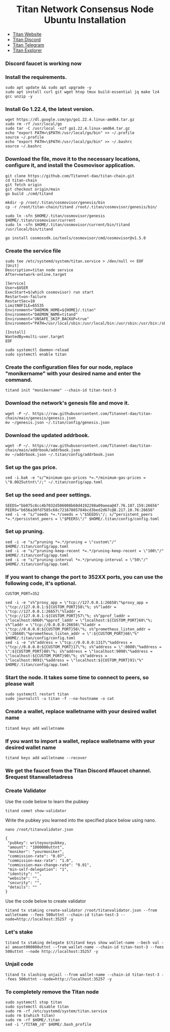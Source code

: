 <h1 align="center"> Titan Network Consensus Node Ubuntu Installation </h1>

* [Titan Website](https://test1.titannet.io/login)<br>
* [Titan Discord](https://discord.com/invite/titannet)<br>
* [Titan Telegram](https://t.me/titannet_dao)<br>
* [Titan Explorer](https://explorer.hazennetworksolutions.com/titan-testnet/staking)<br>

### Discord faucet is working now

### Install the requirements.
```
sudo apt update && sudo apt upgrade -y
sudo apt install curl git wget htop tmux build-essential jq make lz4 gcc unzip -y
```

### Install Go 1.22.4, the latest version.
```
wget https://dl.google.com/go/go1.22.4.linux-amd64.tar.gz
sudo rm -rf /usr/local/go
sudo tar -C /usr/local -xzf go1.22.4.linux-amd64.tar.gz
echo "export PATH=\$PATH:/usr/local/go/bin" >> ~/.profile
source ~/.profile
echo "export PATH=\$PATH:/usr/local/go/bin" >> ~/.bashrc
source ~/.bashrc
```

###  Download the file, move it to the necessary locations, configure it, and install the Cosmovisor application.

```
git clone https://github.com/Titannet-dao/titan-chain.git
cd titan-chain
git fetch origin
git checkout origin/main
go build ./cmd/titand
```
```
mkdir -p /root/.titan/cosmovisor/genesis/bin
cp -r /root/titan-chain/titand /root/.titan/cosmovisor/genesis/bin/
```
```
sudo ln -sfn $HOME/.titan/cosmovisor/genesis $HOME/.titan/cosmovisor/current
sudo ln -sfn $HOME/.titan/cosmovisor/current/bin/titand /usr/local/bin/titand
```
```
go install cosmossdk.io/tools/cosmovisor/cmd/cosmovisor@v1.5.0
```

### Create the service file
```
sudo tee /etc/systemd/system/titan.service > /dev/null << EOF
[Unit]
Description=titan node service
After=network-online.target

[Service]
User=$USER
ExecStart=$(which cosmovisor) run start
Restart=on-failure
RestartSec=10
LimitNOFILE=65535
Environment="DAEMON_HOME=${HOME}/.titan"
Environment="DAEMON_NAME=titand"
Environment="UNSAFE_SKIP_BACKUP=true"
Environment="PATH=/usr/local/sbin:/usr/local/bin:/usr/sbin:/usr/bin:/sbin:/bin:/usr/games:/usr/local/games:/snap/bin:$HOME/.titan/cosmovisor/current/bin"

[Install]
WantedBy=multi-user.target
EOF
```
```
sudo systemctl daemon-reload
sudo systemctl enable titan
```

### Create the configuration files for our node, replace "monikername" with your desired name and enter the command.
```
titand init "monikername" --chain-id titan-test-3
```

### Download the network's genesis file and move it.
```
wget -P ~/. https://raw.githubusercontent.com/Titannet-dao/titan-chain/main/genesis/genesis.json
mv ~/genesis.json ~/.titan/config/genesis.json
```

### Download the updated addrbook.
```
wget -P ~/. https://raw.githubusercontent.com/Titannet-dao/titan-chain/main/addrbook/addrbook.json
mv ~/addrbook.json ~/.titan/config/addrbook.json
```

### Set up the gas price.
```
sed -i.bak -e "s/^minimum-gas-prices *=.*/minimum-gas-prices = \"0.0025uttnt\"/;" ~/.titan/config/app.toml
```

### Set up the seed and peer settings.
```
SEEDS="bb075c8cc4b7032d506008b68d4192298a09aeea@47.76.107.159:26656"
PEERS="b656a30fd7585c68c72167805784bcd3bed2d67c@8.217.10.76:26656"
sed -i -e "s/^seeds *=.*/seeds = \"$SEEDS\"/; s/^persistent_peers *=.*/persistent_peers = \"$PEERS\"/" $HOME/.titan/config/config.toml
```

### Set up pruning.
```
sed -i -e "s/^pruning *=.*/pruning = \"custom\"/" $HOME/.titan/config/app.toml
sed -i -e "s/^pruning-keep-recent *=.*/pruning-keep-recent = \"100\"/" $HOME/.titan/config/app.toml
sed -i -e "s/^pruning-interval *=.*/pruning-interval = \"50\"/" $HOME/.titan/config/app.toml
```


### If you want to change the port to 352XX ports, you can use the following code, it's optional.
```
CUSTOM_PORT=352

sed -i -e "s%^proxy_app = \"tcp://127.0.0.1:26658\"%proxy_app = \"tcp://127.0.0.1:${CUSTOM_PORT}58\"%; s%^laddr = \"tcp://127.0.0.1:26657\"%laddr = \"tcp://127.0.0.1:${CUSTOM_PORT}57\"%; s%^pprof_laddr = \"localhost:6060\"%pprof_laddr = \"localhost:${CUSTOM_PORT}60\"%; s%^laddr = \"tcp://0.0.0.0:26656\"%laddr = \"tcp://0.0.0.0:${CUSTOM_PORT}56\"%; s%^prometheus_listen_addr = \":26660\"%prometheus_listen_addr = \":${CUSTOM_PORT}66\"%" $HOME/.titan/config/config.toml
sed -i -e "s%^address = \"tcp://0.0.0.0:1317\"%address = \"tcp://0.0.0.0:${CUSTOM_PORT}17\"%; s%^address = \":8080\"%address = \":${CUSTOM_PORT}80\"%; s%^address = \"localhost:9090\"%address = \"localhost:${CUSTOM_PORT}90\"%; s%^address = \"localhost:9091\"%address = \"localhost:${CUSTOM_PORT}91\"%" $HOME/.titan/config/app.toml
```

### Start the node. It takes some time to connect to peers, so please wait
```
sudo systemctl restart titan
sudo journalctl -u titan -f --no-hostname -o cat
```

### Create a wallet, replace walletname with your desired wallet name
```
titand keys add walletname
```

### If you want to import a wallet, replace walletname with your desired wallet name
```
titand keys add walletname --recover
```

### We get the faucet from the Titan Discord #faucet channel. $request titanwalletadress


### Create Validator
Use the code below to learn the pubkey
```
titand comet show-validator
```
Write the pubkey you learned into the specified place below using nano.
```
nano /root/titanvalidator.json
```
```
{
 "pubkey": writeyourpubkey,
 "amount": "1000000uttnt",
 "moniker": "yourmoniker",
 "commission-rate": "0.07",
 "commission-max-rate": "1.0",
 "commission-max-change-rate": "0.01",
 "min-self-delegation": "1",
 "identity": "",
 "website": "",
 "security": "",
 "details": ""
}
```
Use the code below to create validator
```
titand tx staking create-validator /root/titanvalidator.json --from walletname --fees 500uttnt --chain-id titan-test-3 --node=http://localhost:35257 -y
```

### Let's stake
```
titand tx staking delegate $(titand keys show wallet-name --bech val -a) amount000000uttnt --from wallet-name --chain-id titan-test-3 --fees 500uttnt --node http://localhost:35257 -y
```

### Unjail code
```
titand tx slashing unjail --from wallet-name --chain-id titan-test-3 --fees 500uttnt --node=http://localhost:35257 -y
```
### To completely remove the Titan node
```
sudo systemctl stop titan
sudo systemctl disable titan
sudo rm -rf /etc/systemd/system/titan.service
sudo rm $(which titan)
sudo rm -rf $HOME/.titan
sed -i "/TITAN_/d" $HOME/.bash_profile
```
